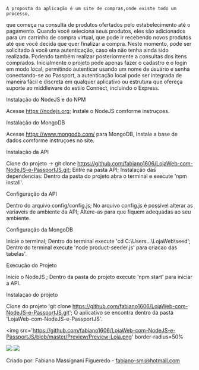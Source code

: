 	A proposta da aplicação é um site de compras,onde existe todo um processo, 
que começa na consulta de produtos ofertados pelo estabelecimento até o 
pagamento. Quando você seleciona seus produtos, eles são adicionados 
para um carrinho de compra virtual, que pode ir recebendo novos produtos 
até que você decida que quer finalizar a compra. Neste momento, pode ser
solicitado à você uma autenticação, caso ela não tenha ainda sido realizada.
Podendo também realizar posteriormente a consultas dos itens comprados.
Inicialmente o projeto pode apenas fazer o cadastro e o login em modo local,
permitindo autenticar usando um nome de usuário e senha conectando-se ao Passport, a 
autenticação local pode ser integrada de maneira fácil e discreta em qualquer 
aplicativo ou estrutura que ofereça suporte ao middleware do estilo
Connect, incluindo o Express.



Instalação do NodeJS e do NPM

Acesse https://nodejs.org;
Instale o NodeJS comforme instruçoes.


Instalação do MongoDB

Acesse https://www.mongodb.com/ para MongoDB,
Instale a base de dados comforme instruçoes no site.


Instalação da API

Clone do projeto -> git clone https://github.com/fabiano1606/LojaWeb-com-NodeJS-e-PassportJS.git;
Entre na pasta API;
Instalação das dependencias: Dentro da pasta do projeto abra o terminal e execute 'npm install'.


Configuração da API

Dentro do arquivo config/config.js;
No arquivo config.js é possivel alterar as variaveis de ambiente da API;
Altere-as para que fiquem adequadas ao seu ambiente.
 

Configuração da MongoDB

Inicie o  terminal;
Dentro do terminal execute 'cd C:\Users\...\LojaWeb\seed\';
Dentro do terminal execute 'node product-seeder.js' para criacao das tabelas'.


Execução do Projeto

Inicie o NodeJS ;
Dentro da pasta do projeto execute 'npm start' para iniciar a API.
  

Instalaçao do projeto

Clone do projeto 'git clone https://github.com/fabiano1606/LojaWeb-com-NodeJS-e-PassportJS.git';
O aplicativo se encontra dentro da pasta 'LojaWeb-com-NodeJS-e-PassportJS'.
 
 
<img src='https://github.com/fabiano1606/LojaWeb-com-NodeJS-e-PassportJS/blob/master/Preview/Preview-Loja.png' border-radius=50% </img>
														      
<img src='https://github.com/fabiano1606/LojaWeb-com-NodeJS-e-PassportJS/blob/master/Preview/Preview-Carrinho.png' ></img>
<img src='https://github.com/fabiano1606/LojaWeb-com-NodeJS-e-PassportJS/blob/master/Preview/Preview-SignIn.png'></img>


Criado por: Fabiano Massignani Figueredo - fabiano-smi@hotmail.com
